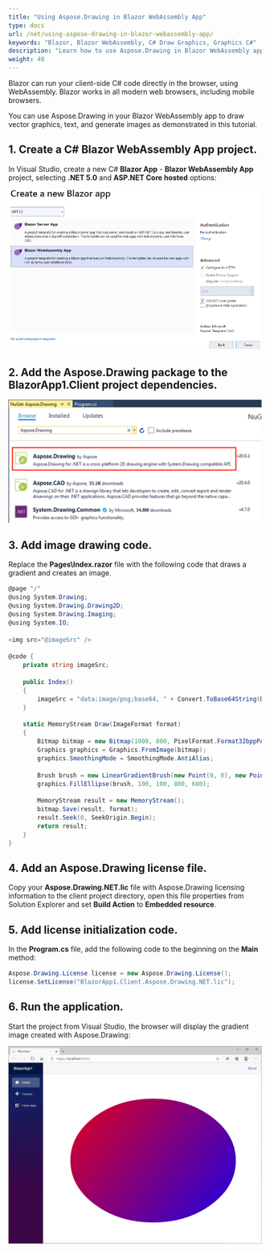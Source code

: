 ```yaml
---
title: "Using Aspose.Drawing in Blazor WebAssembly App"
type: docs
url: /net/using-aspose-drawing-in-blazor-webassembly-app/
keywords: "Blazor, Blazor WebAssembly, C# Draw Graphics, Graphics C#"
description: "Learn how to use Aspose.Drawing in Blazor WebAssembly application with C#."
weight: 40
---
```


Blazor can run your client-side C# code directly in the browser, using WebAssembly. Blazor works in all modern web browsers, including mobile browsers.

You can use Aspose.Drawing in your Blazor WebAssembly app to draw vector graphics, text, and generate images as demonstrated in this tutorial.

## 1. Create a C# Blazor WebAssembly App project.

In Visual Studio, create a new C# **Blazor App** - **Blazor WebAssembly App** project, selecting **.NET 5.0** and **ASP.NET Core hosted** options:

![Blazor WebAssembly App project settings](blazor-webassembly-app-project-settings.png)

## 2. Add the Aspose.Drawing package to the BlazorApp1.Client project dependencies.

![Installing Aspose.Drawing from NuGet](../../getting-started/installation/installation_1.png)

## 3. Add image drawing code.

Replace the **Pages\Index.razor** file with the following code that draws a gradient and creates an image.

```csharp
@page "/"
@using System.Drawing;
@using System.Drawing.Drawing2D;
@using System.Drawing.Imaging;
@using System.IO;

<img src="@imageSrc" />

@code {
    private string imageSrc;

    public Index()
    {
        imageSrc = "data:image/png;base64, " + Convert.ToBase64String(Draw(ImageFormat.Png).ToArray());
    }

    static MemoryStream Draw(ImageFormat format)
    {
        Bitmap bitmap = new Bitmap(1000, 800, PixelFormat.Format32bppPArgb);
        Graphics graphics = Graphics.FromImage(bitmap);
        graphics.SmoothingMode = SmoothingMode.AntiAlias;

        Brush brush = new LinearGradientBrush(new Point(0, 0), new Point(1000, 800), Color.Red, Color.Blue);
        graphics.FillEllipse(brush, 100, 100, 800, 600);

        MemoryStream result = new MemoryStream();
        bitmap.Save(result, format);
        result.Seek(0, SeekOrigin.Begin);
        return result;
    }
}
```

## 4. Add an Aspose.Drawing license file.

Copy your **Aspose.Drawing.NET.lic** file with Aspose.Drawing licensing information to the client project directory, open this file properties from Solution Explorer and set **Build Action** to **Embedded resource**.

## 5. Add license initialization code.

In the **Program.cs** file, add the following code to the beginning on the **Main** method:

```csharp
Aspose.Drawing.License license = new Aspose.Drawing.License();
license.SetLicense("BlazorApp1.Client.Aspose.Drawing.NET.lic");
```

## 6. Run the application.

Start the project from Visual Studio, the browser will display the gradient image created with Aspose.Drawing:

<img src="linear-gradient-in-blazor.png" alt="Linear gradient drawn in Blazor" width="900" />